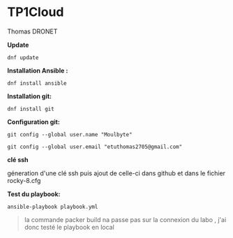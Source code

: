 # TP1Cloud
Thomas DRONET

**Update**

`dnf update`

**Installation Ansible :**

`dnf install ansible`

**Installation git:**

`dnf install git`

**Configuration git:**

`git config --global user.name "Moulbyte"`

`git config --global user.email "etuthomas2705@gmail.com"`

**clé ssh**

géneration d'une clé ssh puis ajout de celle-ci dans github et dans le fichier rocky-8.cfg

**Test du playbook:**

`ansible-playbook playbook.yml`

> la commande packer build na passe pas sur la connexion du labo , j'ai donc testé le playbook en local
